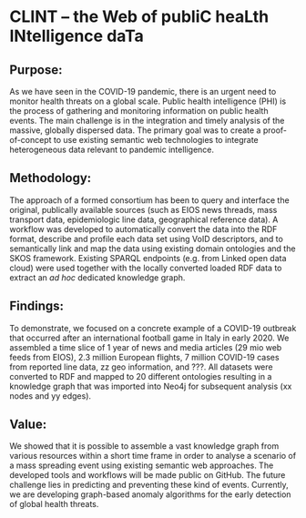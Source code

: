 # CLINT – the Web of publiC heaLth INtelligence daTa

## Purpose:
As we have seen in the COVID-19 pandemic, there is an urgent need to monitor health threats on a global scale. Public health intelligence (PHI) is the process of gathering and monitoring information on public health events. The main challenge is in the integration and timely analysis of the massive, globally dispersed data. The primary goal was to create a proof-of-concept to use existing semantic web technologies to integrate heterogeneous data relevant to pandemic intelligence.

## Methodology:
The approach of a formed consortium has been to query and interface the original, publically available sources (such as EIOS news threads, mass transport data, epidemiologic line data, geographical reference data).  A workflow was developed to automatically convert the data into the RDF format, describe and profile each data set using VoID descriptors, and to semantically link and map the data using existing domain ontologies and the SKOS framework. Existing SPARQL endpoints (e.g. from Linked open data cloud) were used together with the locally converted loaded RDF data to extract an *ad hoc* dedicated knowledge graph.

## Findings:
To demonstrate, we focused on a concrete example of a COVID-19 outbreak that occurred after an international football game in Italy in early 2020. We assembled a time slice of 1 year of news and media articles (29 mio web feeds from EIOS), 2.3 million European flights, 7 million COVID-19 cases from reported line data, zz geo information, and ???. All datasets were converted to RDF and mapped to 20 different ontologies resulting in a knowledge graph that was imported into Neo4j for subsequent analysis (xx nodes and yy edges).

## Value:
We showed that it is possible to assemble a vast knowledge graph from various resources within a short time frame in order to analyse a scenario of a mass spreading event using existing semantic web approaches. The developed tools and workflows will be made public on GitHub. The future challenge lies in predicting and preventing these kind of events. Currently, we are developing graph-based anomaly algorithms for the early detection of global health threats.

